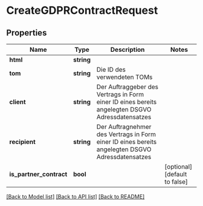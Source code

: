 # CreateGDPRContractRequest

## Properties
Name | Type | Description | Notes
------------ | ------------- | ------------- | -------------
**html** | **string** |  | 
**tom** | **string** | Die ID des verwendeten TOMs | 
**client** | **string** | Der Auftraggeber des Vertrags in Form einer ID eines bereits angelegten DSGVO Adressdatensatzes | 
**recipient** | **string** | Der Auftragnehmer des Vertrags in Form einer ID eines bereits angelegten DSGVO Adressdatensatzes | 
**is_partner_contract** | **bool** |  | [optional] [default to false]

[[Back to Model list]](../../README.md#documentation-for-models) [[Back to API list]](../../README.md#documentation-for-api-endpoints) [[Back to README]](../../README.md)

